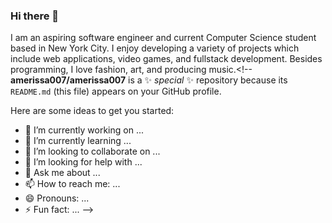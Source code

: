 ### Hi there 👋
I am an aspiring software engineer and current Computer Science student based in New York City. I enjoy developing a variety of projects which include web applications, video games, and fullstack development. Besides programming, I love fashion, art, and producing music.<!--
**amerissa007/amerissa007** is a ✨ _special_ ✨ repository because its `README.md` (this file) appears on your GitHub profile.

Here are some ideas to get you started:

- 🔭 I’m currently working on ...
- 🌱 I’m currently learning ...
- 👯 I’m looking to collaborate on ...
- 🤔 I’m looking for help with ...
- 💬 Ask me about ...
- 📫 How to reach me: ...
- 😄 Pronouns: ...
- ⚡ Fun fact: ...
-->
